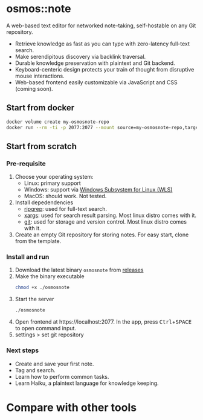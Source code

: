 # osmos::note

A web-based text editor for networked note-taking, self-hostable on any Git repository.

- Retrieve knowledge as fast as you can type with zero-latency full-text search.
- Make serendipitous discovery via backlink traversal.
- Durable knowledge preservation with plaintext and Git backend.
- Keyboard-centeric design protects your train of thought from disruptive mouse interactions.
- Web-based frontend easily customizable via JavaScript and CSS (coming soon).

## Start from docker

```sh
docker volume create my-osmosnote-repo
docker run --rm -ti -p 2077:2077 --mount source=my-osmosnote-repo,target=/data --env OSMOSNOTE_REPO_DIR=/data osmosnote:alpha
```

## Start from scratch

### Pre-requisite

1. Choose your operating system:
   - Linux: primary support
   - Windows: support via [Windows Subsystem for Linux (WLS)](https://docs.microsoft.com/en-us/windows/wsl/)
   - MacOS: should work. Not tested.
2. Install depedendencies
   - [ripgrep](https://github.com/BurntSushi/ripgrep): used for full-text search.
   - [xargs](https://man7.org/linux/man-pages/man1/xargs.1.html): used for search result parsing. Most linux distro comes with it.
   - [git](https://git-scm.com/): used for storage and version control. Most linux distro comes with it.
3. Create an empty Git repository for storing notes. For easy start, clone from the template.

### Install and run

1. Download the latest binary `osmosnote` from [releases](https://github.com/osmoscraft/osmosnote/releases)
2. Make the binary executable
   ```sh
   chmod +x ./osmosnote
   ```
3. Start the server
   ```sh
   ./osmosnote
   ```
4. Open frontend at https://localhost:2077. In the app, press <kbd>Ctrl</kbd>+<kbd>SPACE</kbd> to open command input.
5. settings > set git repository

### Next steps

- Create and save your first note.
- Tag and search.
- Learn how to perform common tasks.
- Learn Haiku, a plaintext language for knowledge keeping.

# Compare with other tools
